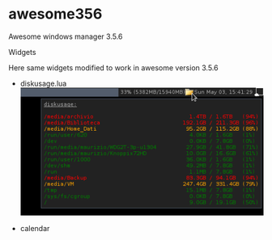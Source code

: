 # awesome356

Awesome windows manager 3.5.6 

Widgets 

Here same widgets modified to work in awesome version 3.5.6 

- diskusage.lua  
 ![diskusage ](https://github.com/msiagri/awesome356/blob/master/screenshots/Aw-356-diskusage.png "diskusage widget awesome 3.5.6")
 

- calendar 
